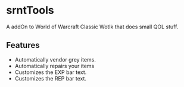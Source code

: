 # srntTools
A addOn to World of Warcraft Classic Wotlk that does small QOL stuff. 


## Features
* Automatically vendor grey items.
* Automatically repairs your items
* Customizes the EXP bar text.
* Customizes the REP bar text.
